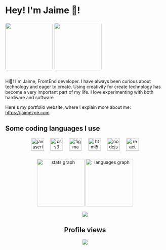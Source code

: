 # Hey! I'm Jaime 👋!


###
<a href="mailto:info@jaimezpe.com"><img src="https://github.com/user-attachments/assets/635fc5cc-e711-45a1-b955-d0f643c25a22" style="width: 150px; border-radius: 5px;"></a>
<a href="mailto:https://bento.me/jaimezpe"><img src="https://github.com/user-attachments/assets/f00bcc08-8364-482d-a25d-d337461c03d9" style="width: 150px; border-radius: 5px;"></a>


###

Hi👋! I'm Jaime, FrontEnd developer. I have always been curious about technology and eager to create. Using creativity for create technology has become a very important part of my life. I love experimenting with both hardware and software

Here's my portfolio website, where I explain more about me: https://jaimezpe.com



###


###



###


## Some coding languages I use
<div align="center">
  <img src="https://cdn.jsdelivr.net/gh/devicons/devicon/icons/javascript/javascript-original.svg" height="40" alt="javascript logo"  />
  <img width="12" />
  <img src="https://cdn.jsdelivr.net/gh/devicons/devicon/icons/css3/css3-original.svg" height="40" alt="css3 logo"  />
  <img width="12" />
  <img src="https://cdn.jsdelivr.net/gh/devicons/devicon/icons/figma/figma-original.svg" height="40" alt="figma logo"  />
  <img width="12" />
  <img src="https://cdn.jsdelivr.net/gh/devicons/devicon/icons/html5/html5-original.svg" height="40" alt="html5 logo"  />
  <img width="12" />
  <img src="https://cdn.jsdelivr.net/gh/devicons/devicon/icons/nodejs/nodejs-original.svg" height="40" alt="nodejs logo"  />
  <img width="12" />
  <img src="https://github.com/user-attachments/assets/3ed6f23f-35b3-40c3-9d13-96e7516cdfc5" height="40" alt="react logo"  />


###


  <img src="https://github-readme-stats.vercel.app/api?username=jaimezpe&hide_title=false&hide_rank=false&show_icons=true&include_all_commits=true&count_private=true&disable_animations=false&theme=dracula&locale=en&hide_border=false" height="150" alt="stats graph"  />
  <img src="https://github-readme-stats.vercel.app/api/top-langs?username=jaimezpe&locale=en&hide_title=false&layout=compact&card_width=320&langs_count=5&theme=dracula&hide_border=false" height="150" alt="languages graph"  />


![](https://visitcount.itsvg.in/api?id=jaimezpe&label=Profile%20Views&color=0&icon=2&pretty=true)

</div>

<div align="center">
  <h2>Profile views</h2>
  <img src="https://profile-counter.glitch.me/jaimezpe/count.svg?"  />
</div>
